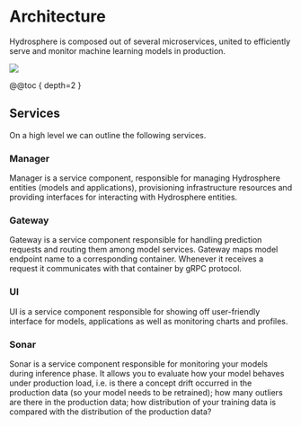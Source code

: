 # Architecture

Hydrosphere is composed out of several microservices, united to efficiently serve and monitor machine learning models in production.

![](.../architecture.png)


@@toc { depth=2 }

## Services

On a high level we can outline the following services. 

### Manager

Manager is a service component, responsible for managing Hydrosphere entities (models and applications), provisioning infrastructure resources and providing interfaces for interacting with Hydrosphere entities. 

### Gateway

Gateway is a service component responsible for handling prediction requests and routing them among model services. Gateway maps model endpoint name to a corresponding container. Whenever it receives a request it communicates with that container by gRPC protocol.

### UI

UI is a service component responsible for showing off user-friendly interface for models, applications as well as monitoring charts and profiles.

### Sonar

Sonar is a service component responsible for monitoring your models during inference phase. It allows you to evaluate how your model behaves under production load, i.e. is there a concept drift occurred in the production data (so your model needs to be retrained); how many outliers are there in the production data; how distribution of your training data is compared with the distribution of the production data?